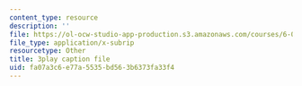 ```yaml
---
content_type: resource
description: ''
file: https://ol-ocw-studio-app-production.s3.amazonaws.com/courses/6-004-computation-structures-spring-2017/fa07a3c6e77a5535bd563b6373fa33f4_q38KAGAKORk.vtt
file_type: application/x-subrip
resourcetype: Other
title: 3play caption file
uid: fa07a3c6-e77a-5535-bd56-3b6373fa33f4
---
```

